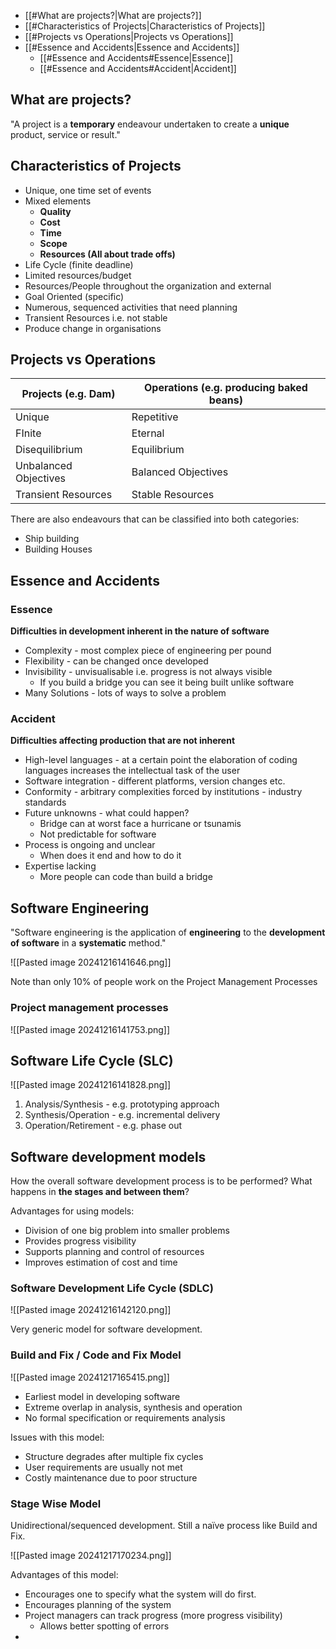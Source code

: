 
- [[#What are projects?|What are projects?]]
- [[#Characteristics of Projects|Characteristics of Projects]]
- [[#Projects vs Operations|Projects vs Operations]]
- [[#Essence and Accidents|Essence and Accidents]]
	- [[#Essence and Accidents#Essence|Essence]]
	- [[#Essence and Accidents#Accident|Accident]]


## What are projects?

"A project is a **temporary** endeavour undertaken to create a **unique** product, service or result."
## Characteristics of Projects

- Unique, one time set of events
- Mixed elements
	- **Quality**
	- **Cost**
	- **Time**
	- **Scope**
	- **Resources (All about trade offs)**
- Life Cycle (finite deadline)
- Limited resources/budget
- Resources/People throughout the organization and external
- Goal Oriented (specific)
- Numerous, sequenced activities that need planning
- Transient Resources i.e. not stable
- Produce change in organisations

## Projects vs Operations

| **Projects** (e.g. Dam) | **Operations** (e.g. producing baked beans) |
| ----------------------- | ------------------------------------------- |
| Unique                  | Repetitive                                  |
| FInite                  | Eternal                                     |
| Disequilibrium          | Equilibrium                                 |
| Unbalanced Objectives   | Balanced Objectives                         |
| Transient Resources     | Stable Resources                            |

There are also endeavours that can be classified into both categories:

- Ship building
- Building Houses

## Essence and Accidents

### Essence

**Difficulties in development inherent in the nature of software**

- Complexity - most complex piece of engineering per pound
- Flexibility - can be changed once developed
- Invisibility - unvisualisable i.e. progress is not always visible
	- If you build a bridge you can see it being built unlike software
- Many Solutions - lots of ways to solve a problem

### Accident 

**Difficulties affecting production that are not inherent**

- High-level languages - at a certain point the elaboration of coding languages increases the intellectual task of the user
- Software integration - different platforms, version changes etc.
- Conformity - arbitrary complexities forced by institutions - industry standards
- Future unknowns - what could happen?
	- Bridge can at worst face a hurricane or tsunamis
	- Not predictable for software
- Process is ongoing and unclear
	- When does it end and how to do it
- Expertise lacking 
	- More people can code than build a bridge

## Software Engineering

"Software engineering is the application of **engineering**
to the **development of software** in a **systematic** method."

![[Pasted image 20241216141646.png]]

Note than only 10% of people work on the Project Management Processes

### Project management processes

![[Pasted image 20241216141753.png]]

## Software Life Cycle (SLC)

![[Pasted image 20241216141828.png]]

1. Analysis/Synthesis - e.g. prototyping approach
2. Synthesis/Operation - e.g. incremental delivery
3. Operation/Retirement - e.g. phase out

## Software development models

How the overall software development process is to be performed? What happens in **the stages and between them**?

Advantages for using models:

- Division of one big problem into smaller problems
- Provides progress visibility
- Supports planning and control of resources
- Improves estimation of cost and time

### Software Development Life Cycle (SDLC)

![[Pasted image 20241216142120.png]]

Very generic model for software development. 

### Build and Fix / Code and Fix Model

![[Pasted image 20241217165415.png]]

- Earliest model in developing software
- Extreme overlap in analysis, synthesis and operation
- No formal specification or requirements analysis

Issues with this model:

- Structure degrades after multiple fix cycles
- User requirements are usually not met
- Costly maintenance due to poor structure

### Stage Wise Model

Unidirectional/sequenced development. Still a naïve process like Build and Fix.

![[Pasted image 20241217170234.png]]

Advantages of this model:

- Encourages one to specify what the system will do first.
- Encourages planning of the system
- Project managers can track progress (more progress visibility)
	- Allows better spotting of errors
- 
